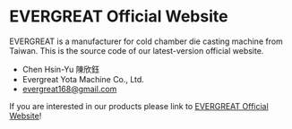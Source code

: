 # EVERGREAT Official Website
EVERGREAT is a manufacturer for cold chamber die casting machine from Taiwan. This is the source code of our latest-version official website.

* Chen Hsin-Yu 陳欣鈺
* Evergreat Yota Machine Co., Ltd.
* evergreat168@gmail.com

If you are interested in our products please link to [EVERGREAT Official Website](www.evergreatmc.com.tw)!
